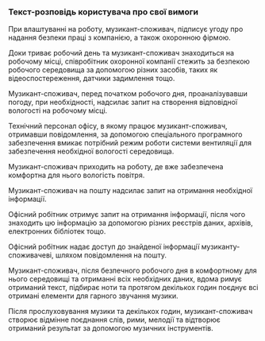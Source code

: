 ### Текст-розповідь користувача про свої вимоги
При влаштуванні на роботу, музикант-споживач, підписує угоду про надання безпеки праці з компанією, а також охоронною фірмою.

Доки триває робочий день та музикант-споживач знаходиться на робочому місці, співробітник охоронної компанії стежить за безпекою робочого середовища за допомогою різних засобів, таких як відеоспостереження, датчики задимлення тощо.

Музикант-споживач, перед початком робочого дня, проаналізувавши погоду, при необхідності, надсилає запит на створення відповідної вологості на робочому місці.

Технічний персонал офісу, в якому працює музикант-споживач, отримавши повідомлення, за допомогою спеціального програмного забезпечення вмикає потрібний режим роботи системи вентиляції для забезпечення необхідної вологості середовища.

Музикант-споживач приходить на роботу, де вже забезпечена комфортна для нього вологість повітря.

Музикант-споживач на пошту надсилає запит на отримання необхідної інформації.

Офісний робітник отримує запит на отримання інформації, після чого знаходить цю інформацію за допомогою різних реєстрів даних, архівів, електронних бібліотек тощо.

Офісний робітник надає доступ до знайденої інформації музиканту-споживачеві, шляхом повідомлення на пошту.

Музикант-споживач, після безпечного робочого дня в комфортному для нього середовищі та отриманні всіх необхідних даних, вдома римує отриманий текст, підбирає ноти та протягом декількох годин поєднує всі отримані елементи для гарного звучання музики.

Після прослуховування музики та декількох годин, музикант-споживач створює відмінне поєднання слів, рими, мелодії та відтворює отриманий результат за допомогою музичних інструментів.
